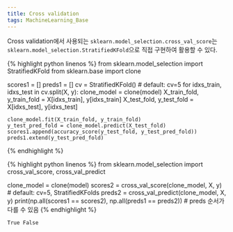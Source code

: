 ```yaml
---
title: Cross validation
tags: MachineLearning_Base
---
```


<!--more-->

Cross validation에서 사용되는 `sklearn.model_selection.cross_val_score`는 `sklearn.model_selection.StratifiedKFold`으로 직접 구현하여 활용할 수 있다.


{% highlight python linenos %}
from sklearn.model_selection import StratifiedKFold
from sklearn.base import clone

scores1 = []
preds1  = []
cv = StratifiedKFold()  # default: cv=5
for idxs_train, idxs_test in cv.split(X, y):
    clone_model = clone(model)
    X_train_fold, y_train_fold = X[idxs_train], y[idxs_train]
    X_test_fold,  y_test_fold  = X[idxs_test], y[idxs_test]
    
    clone_model.fit(X_train_fold, y_train_fold)
    y_test_pred_fold = clone_model.predict(X_test_fold)
    scores1.append(accuracy_score(y_test_fold, y_test_pred_fold))
    preds1.extend(y_test_pred_fold)
{% endhighlight %}


{% highlight python linenos %}
from sklearn.model_selection import cross_val_score, cross_val_predict

clone_model = clone(model)
scores2 = cross_val_score(clone_model, X, y)  # default: cv=5, StratifiedKFolds
preds2  = cross_val_predict(clone_model, X, y)
print(np.all(scores1 == scores2), np.all(preds1 == preds2))  # preds 순서가 다를 수 있음
{% endhighlight %}

    True False
